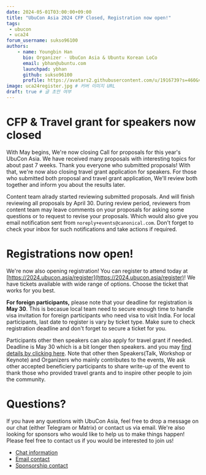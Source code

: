 ```yaml
---
date: 2024-05-01T03:00:00+09:00
title: "UbuCon Asia 2024 CFP Closed, Registration now open!"
tags:
 - ubucon
 - uca24
forum_username: sukso96100
authors:
    - name: Youngbin Han
      bio: Organizer - UbuCon Asia & Ubuntu Korean LoCo
      email: ybhan@ubuntu.com
      launchpad: ybhan
      github: sukso96100
      profile: https://avatars2.githubusercontent.com/u/1916739?s=460&v=4
image: uca24register.jpg # 커버 이미지 URL
draft: true # 글 초안 여부
---
```


# CFP & Travel grant for speakers now closed
With May begins, We're now closing Call for proposals for this year's UbuCon Asia. We have received many proposals with interesting topics for about past 7 weeks. Thank you everyone who submitted proposals! With that, we're now also closing travel grant application for speakers. For those who submitted both proposal and travel grant application, We'll review both together and inform you about the results later.

Content team alrady started reviewing submitted proposals. And will finish reviewing all proposals by April 30. During review period, reviewers from content team may leave comments on your proposals for asking some questions or to request to revise your proposals. Which would also give you email notification sent from `noreply+events@canonical.com`. Don't forget to check your inbox for such notifications and take actions if required.

# Registrations now open!
We're now also opening registration! You can register to attend today at [https://2024.ubucon.asia/register](https://2024.ubucon.asia/register)! We have tickets available with wide range of options. Choose the ticket that works for you best.

**For foreign participants,** please note that your deadline for registration is **May 30**. This is becasue local team need to secure enough time to handle visa invitation for foreign participants who need visa to visit India. For local participants, last date to register is vary by ticket type. Make sure to check registration deadline and don't forget to secure a ticket for you.

Participants other then speakers can also apply for travel grant if needed. Deadline is May 30 which is a bit longer then speakers. and you may [find details by clicking here](https://2024.ubucon.asia/venue-and-travel/travel-grant/). Note that other then Speakers(Talk, Workshop or Keynote) and Organizers who mainly contributes to the events, We ask other accepted beneficiery participants to share write-up of the event to thank those who provided travel grants and to inspire other people to join the community.

# Questions?
If you have any questions with UbuCon Asia, feel free to drop a message on our chat (either Telegram or Matrix) or contact us via email. We're also looking for sponsors who would like to help us to make things happen! Please feel free to contact us if you would be interested to join us!

- [Chat information](https://docs.ubucon.asia/general/chat/)
- [Email contact](mailto:contact@ubucon.asia)
- [Sponsorship contact](mailto:sponsorship@ubucon.asia)